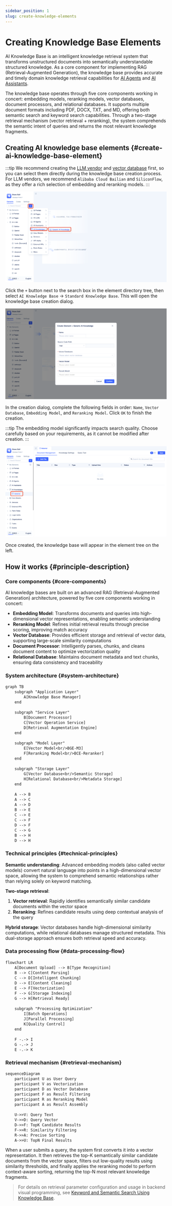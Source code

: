 ```yaml
---
sidebar_position: 1
slug: create-knowledge-elements
---
```


# Creating Knowledge Base Elements

AI Knowledge Base is an intelligent knowledge retrieval system that transforms unstructured documents into semantically understandable structured knowledge. As a core component for implementing RAG (Retrieval-Augmented Generation), the knowledge base provides accurate and timely domain knowledge retrieval capabilities for [AI Agents](../ai-agent/agent-knowledge-base) and [AI Assistants](../ai-assistant/create-ai-assistant).

The knowledge base operates through five core components working in concert: embedding models, reranking models, vector databases, document processors, and relational databases. It supports multiple document formats including PDF, DOCX, TXT, and MD, offering both semantic search and keyword search capabilities. Through a two-stage retrieval mechanism (vector retrieval + reranking), the system comprehends the semantic intent of queries and returns the most relevant knowledge fragments.

## Creating AI knowledge base elements {#create-ai-knowledge-base-element}
:::tip
We recommend creating the [LLM vendor](../ai-llm/create-ai-llm#creating-llm-vendor-elements) and [vector database](./vector-database-standalone-deployment) first, so you can select them directly during the knowledge base creation process. For LLM vendors, we recommend `Alibaba Cloud Bailian` and `SiliconFlow`, as they offer a rich selection of embedding and reranking models.
:::

![Creating AI knowledge base element](./img/create-ai-knowledge-base-element.png)

Click the `+` button next to the search box in the element directory tree, then select `AI Knowledge Base` → `Standard Knowledge Base`. This will open the knowledge base creation dialog.

![Creation dialog](./img/create-popup.png)

In the creation dialog, complete the following fields in order: `Name`, `Vector Database`, `Embedding Model`, and `Reranking Model`. Click `OK` to finish the creation.

:::tip
The embedding model significantly impacts search quality. Choose carefully based on your requirements, as it cannot be modified after creation.
:::

![Display in element tree](./img/display-in-element-tree.png)

Once created, the knowledge base will appear in the element tree on the left.

## How it works {#principle-description}

### Core components {#core-components}

AI knowledge bases are built on an advanced RAG (Retrieval-Augmented Generation) architecture, powered by five core components working in concert:

- **Embedding Model**: Transforms documents and queries into high-dimensional vector representations, enabling semantic understanding
- **Reranking Model**: Refines initial retrieval results through precise scoring, improving match accuracy
- **Vector Database**: Provides efficient storage and retrieval of vector data, supporting large-scale similarity computations
- **Document Processor**: Intelligently parses, chunks, and cleans document content to optimize vectorization quality
- **Relational Database**: Maintains document metadata and text chunks, ensuring data consistency and traceability

### System architecture {#system-architecture}

```mermaid
graph TB
    subgraph "Application Layer"
        A[Knowledge Base Manager]
    end

    subgraph "Service Layer"
        B[Document Processor]
        C[Vector Operation Service]
        D[Retrieval Augmentation Engine]
    end

    subgraph "Model Layer"
        E[Vector Model<br/>BGE-M3]
        F[Reranking Model<br/>BCE-Reranker]
    end

    subgraph "Storage Layer"
        G[Vector Database<br/>Semantic Storage]
        H[Relational Database<br/>Metadata Storage]
    end

    A --> B
    A --> C
    A --> D
    B --> E
    C --> E
    C --> F
    D --> F
    C --> G
    B --> H
    D --> H
```

### Technical principles {#technical-principles}

**Semantic understanding**: Advanced embedding models (also called vector models) convert natural language into points in a high-dimensional vector space, allowing the system to comprehend semantic relationships rather than relying solely on keyword matching.

**Two-stage retrieval**:
1. **Vector retrieval**: Rapidly identifies semantically similar candidate documents within the vector space
2. **Reranking**: Refines candidate results using deep contextual analysis of the query

**Hybrid storage**: Vector databases handle high-dimensional similarity computations, while relational databases manage structured metadata. This dual-storage approach ensures both retrieval speed and accuracy.

### Data processing flow {#data-processing-flow}

```mermaid
flowchart LR
    A[Document Upload] --> B[Type Recognition]
    B --> C[Content Parsing]
    C --> D[Intelligent Chunking]
    D --> E[Content Cleaning]
    E --> F[Vectorization]
    F --> G[Storage Indexing]
    G --> H[Retrieval Ready]

    subgraph "Processing Optimization"
        I[Batch Operations]
        J[Parallel Processing]
        K[Quality Control]
    end

    F -.-> I
    G -.-> J
    E -.-> K
```

### Retrieval mechanism {#retrieval-mechanism}

```mermaid
sequenceDiagram
    participant U as User Query
    participant V as Vectorization
    participant D as Vector Database
    participant F as Result Filtering
    participant R as Reranking Model
    participant A as Result Assembly

    U->>V: Query Text
    V->>D: Query Vector
    D->>F: TopK Candidate Results
    F->>R: Similarity Filtering
    R->>A: Precise Sorting
    A->>U: TopN Final Results
```

When a user submits a query, the system first converts it into a vector representation. It then retrieves the top-K semantically similar candidate documents from the vector space, filters out low-quality results using similarity thresholds, and finally applies the reranking model to perform context-aware sorting, returning the top-N most relevant knowledge fragments.

> For details on retrieval parameter configuration and usage in backend visual programming, see [Keyword and Semantic Search Using Knowledge Base](./keyword-and-semantic-search).
